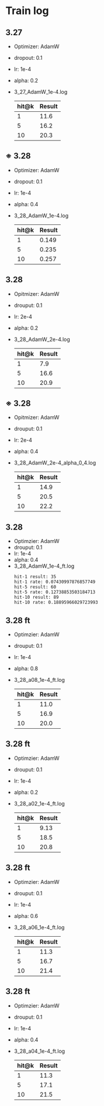 # Train log
## 3.27
- Optimizer: AdamW
- dropout: 0.1
- lr: 1e-4
- alpha: 0.2
- 3_27_AdamW_1e-4.log

    |hit@k|Result|
    |-----|------|
    |1|11.6|
    |5|16.2|
    |10|20.3|


## ※ 3.28
- Optimizer: AdamW
- dropout: 0.1
- lr: 1e-4
- alpha: 0.4
- 3_28_AdamW_1e-4.log

    |hit@k|Result|
    |-----|------|
    |1|0.149|
    |5|0.235|
    |10|0.257|

## 3.28
- Opitmizer: AdamW
- drouput: 0.1
- lr: 2e-4
- alpha: 0.2
- 3_28_AdamW_2e-4.log

    |hit@k|Result|
    |-----|------|
    |1|7.9|
    |5|16.6|
    |10|20.9|

## ※ 3.28
- Opitmizer: AdamW
- drouput: 0.1
- lr: 2e-4
- alpha: 0.4
- 3_28_AdamW_2e-4_alpha_0_4.log

    |hit@k|Result|
    |-----|------|
    |1|14.9|
    |5|20.5|
    |10|22.2|

## 3.28
- Optimzier: AdamW
- drouput: 0.1
- lr: 1e-4
- alpha: 0.4
- 3_28_AdamW_1e-4_ft.log
    ```log
    hit-1 result: 35
    hit-1 rate: 0.07430997876857749
    hit-5 result: 60
    hit-5 rate: 0.12738853503184713
    hit-10 result: 89
    hit-10 rate: 0.18895966029723993
    ```

## 3.28 ft
- Optimzier: AdamW
- drouput: 0.1
- lr: 1e-4
- alpha: 0.8
- 3_28_a08_1e-4_ft.log

    |hit@k|Result|
    |-----|------|
    |1|11.0|
    |5|16.9|
    |10|20.0|

## 3.28 ft
- Optimzier: AdamW
- drouput: 0.1
- lr: 1e-4
- alpha: 0.2
- 3_28_a02_1e-4_ft.log

    |hit@k|Result|
    |-----|------|
    |1|9.13|
    |5|18.5|
    |10|20.8|

## 3.28 ft
- Optimzier: AdamW
- drouput: 0.1
- lr: 1e-4
- alpha: 0.6
- 3_28_a06_1e-4_ft.log

    |hit@k|Result|
    |-----|------|
    |1|11.3|
    |5|16.7|
    |10|21.4|

## 3.28 ft
- Optimzier: AdamW
- drouput: 0.1
- lr: 1e-4
- alpha: 0.4
- 3_28_a04_1e-4_ft.log

    |hit@k|Result|
    |-----|------|
    |1|11.3|
    |5|17.1|
    |10|21.5|